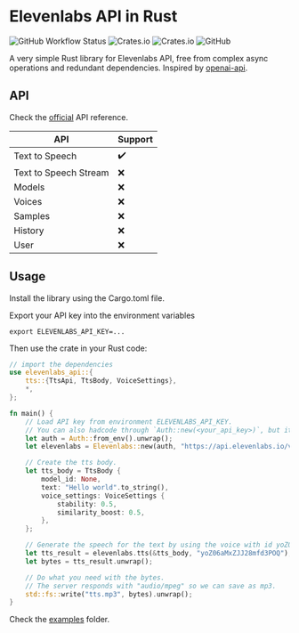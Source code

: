 # Elevenlabs API in Rust

![GitHub Workflow Status](https://img.shields.io/github/actions/workflow/status/alexjercan/elevenlabs-api/rust.yml?style=flat-square)
![Crates.io](https://img.shields.io/crates/v/elevenlabs-api?style=flat-square)
![Crates.io](https://img.shields.io/crates/d/elevenlabs-api?style=flat-square)
![GitHub](https://img.shields.io/github/license/alexjercan/elevenlabs-api?style=flat-square)

A very simple Rust library for Elevenlabs API, free from complex async operations and redundant dependencies. Inspired by [openai-api](https://github.com/openai-rs/openai-api).

## API

Check the [official](https://docs.elevenlabs.io/api-reference/quick-start/introduction) API reference.

|API|Support|
|---|---|
|Text to Speech|✔️|
|Text to Speech Stream|❌|
|Models|❌|
|Voices|❌|
|Samples|❌|
|History|❌|
|User|❌|

## Usage

Install the library using the Cargo.toml file.

Export your API key into the environment variables

```console
export ELEVENLABS_API_KEY=...
```

Then use the crate in your Rust code:

```rust
// import the dependencies
use elevenlabs_api::{
    tts::{TtsApi, TtsBody, VoiceSettings},
    *,
};

fn main() {
    // Load API key from environment ELEVENLABS_API_KEY.
    // You can also hadcode through `Auth::new(<your_api_key>)`, but it is not recommended.
    let auth = Auth::from_env().unwrap();
    let elevenlabs = Elevenlabs::new(auth, "https://api.elevenlabs.io/v1/");

    // Create the tts body.
    let tts_body = TtsBody {
        model_id: None,
        text: "Hello world".to_string(),
        voice_settings: VoiceSettings {
            stability: 0.5,
            similarity_boost: 0.5,
        },
    };

    // Generate the speech for the text by using the voice with id yoZ06aMxZJJ28mfd3POQ.
    let tts_result = elevenlabs.tts(&tts_body, "yoZ06aMxZJJ28mfd3POQ");
    let bytes = tts_result.unwrap();

    // Do what you need with the bytes.
    // The server responds with "audio/mpeg" so we can save as mp3.
    std::fs::write("tts.mp3", bytes).unwrap();
}
```

Check the [examples](examples) folder.
